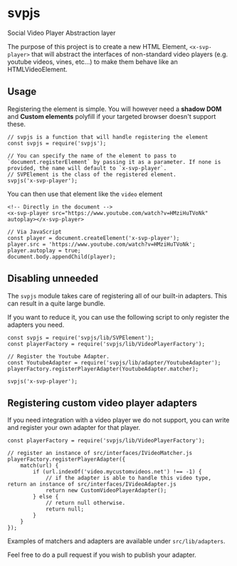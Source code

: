 # svpjs
Social Video Player Abstraction layer

The purpose of this project is to create a new HTML Element, `<x-svp-player>` that will abstract the interfaces of non-standard video players (e.g. youtube videos, vines, etc...) to make them behave like an HTMLVideoElement.

## Usage

Registering the element is simple. You will however need a **shadow DOM** and **Custom elements** polyfill if your targeted browser doesn't support these.

```
// svpjs is a function that will handle registering the element
const svpjs = require('svpjs');

// You can specify the name of the element to pass to `document.registerElement` by passing it as a parameter. If none is provided, the name will default to `x-svp-player`.
// SVPElement is the class of the registered element.
svpjs('x-svp-player');
```

You can then use that element like the `video` element

```
<!-- Directly in the document -->
<x-svp-player src="https://www.youtube.com/watch?v=HMziHuTVoNk" autoplay></x-svp-player>
```

```
// Via JavaScript
const player = document.createElement('x-svp-player');
player.src = 'https://www.youtube.com/watch?v=HMziHuTVoNk';
player.autoplay = true;
document.body.appendChild(player);
```

## Disabling unneeded

The `svpjs` module takes care of registering all of our built-in adapters. This can result in a quite large bundle.

If you want to reduce it, you can use the following script to only register the adapters you need.

```
const svpjs = require('svpjs/lib/SVPElement');
const playerFactory = require('svpjs/lib/VideoPlayerFactory');

// Register the Youtube Adapter.
const YoutubeAdapter = require('svpjs/lib/adapter/YoutubeAdapter');
playerFactory.registerPlayerAdapter(YoutubeAdapter.matcher);

svpjs('x-svp-player');
```

## Registering custom video player adapters

If you need integration with a video player we do not support, you can write and register your own adapter for that player.

```
const playerFactory = require('svpjs/lib/VideoPlayerFactory');

// register an instance of src/interfaces/IVideoMatcher.js
playerFactory.registerPlayerAdapter({
    match(url) {
        if (url.indexOf('video.mycustomvideos.net') !== -1) {
            // if the adapter is able to handle this video type, return an instance of src/interfaces/IVideoAdapter.js
            return new CustomVideoPlayerAdapter();
        } else {
            // return null otherwise.
            return null;
        }
    }
});
```

Examples of matchers and adapters are available under `src/lib/adapters`.

Feel free to do a pull request if you wish to publish your adapter.
